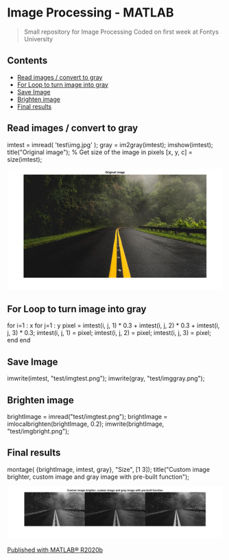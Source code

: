 # Image Processing - MATLAB

> Small repository for Image Processing
> Coded on first week at Fontys University

Contents
--------

*   [Read images / convert to gray](#1)
*   [For Loop to turn image into gray](#2)
*   [Save Image](#3)
*   [Brighten image](#4)
*   [Final results](#5)

Read images / convert to gray
-----------------------------

imtest = imread( 'test\\img.jpg' );
gray = im2gray(imtest);
imshow(imtest);
title("Original image");
% Get size of the image in pixels
\[x, y, c\] = size(imtest);

![](html/script_01.png)

For Loop to turn image into gray
--------------------------------

for i=1 : x
    for j=1 : y
        pixel = imtest(i, j, 1) \* 0.3 + imtest(i, j, 2) \* 0.3 + imtest(i, j, 3) \* 0.3;
        imtest(i, j, 1) = pixel;
        imtest(i, j, 2) = pixel;
        imtest(i, j, 3) = pixel;
    end
end

Save Image
----------

imwrite(imtest, "test/imgtest.png");
imwrite(gray, "test/imggray.png");

Brighten image
--------------

brightImage = imread("test/imgtest.png");
brightImage = imlocalbrighten(brightImage, 0.2);
imwrite(brightImage, "test/imgbright.png");

Final results
-------------

montage( {brightImage, imtest, gray}, "Size", \[1 3\]);
title("Custom image brighter, custom image and gray image with pre-built function");

![](html/script_02.png)

  
[Published with MATLAB® R2020b](https://www.mathworks.com/products/matlab/)

